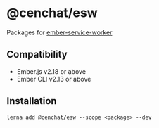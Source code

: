 @cenchat/esw
==============================================================================

Packages for [ember-service-worker](https://github.com/dockyard/ember-service-worker)


Compatibility
------------------------------------------------------------------------------

* Ember.js v2.18 or above
* Ember CLI v2.13 or above


Installation
------------------------------------------------------------------------------

```
lerna add @cenchat/esw --scope <package> --dev
```
